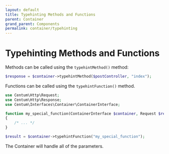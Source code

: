 ```yaml
---
layout: default
title: Typehinting Methods and Functions
parent: Container
grand_parent: Components
permalink: container/typehinting
---
```




# Typehinting Methods and Functions

Methods can be called using the `typehintMethod()` method:

```php
$response = $container->typehintMethod($postController, "index");
```

Functions can be called using the `typehintFunction()` method.

```php
use Centum\Http\Request;
use Centum\Http\Response;
use Centum\Interfaces\Container\ContainerInterface;

function my_special_function(ContainerInterface $container, Request $request, Response $response)
{
    /* ... */
}

$result = $container->typehintFunction("my_special_function");
```

The Container will handle all of the parameters.
